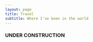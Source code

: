 ```yaml
---
layout: page
title: Travel
subtitle: Where I've been in the world  
---
```


### UNDER CONSTRUCTION
